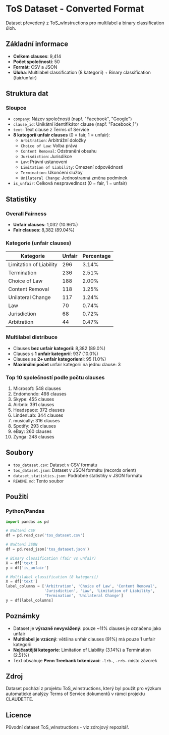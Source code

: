 # ToS Dataset - Converted Format

Dataset převedený z ToS_wInstructions pro multilabel a binary classification úloh.

## Základní informace

- **Celkem clauses**: 9,414
- **Počet společností**: 50
- **Formát**: CSV a JSON
- **Úloha**: Multilabel classification (8 kategorií) + Binary classification (fair/unfair)

## Struktura dat

### Sloupce

- `company`: Název společnosti (např. "Facebook", "Google")
- `clause_id`: Unikátní identifikátor clause (např. "Facebook_1")
- `text`: Text clause z Terms of Service
- **8 kategorií unfair clauses** (0 = fair, 1 = unfair):
  - `Arbitration`: Arbitrážní doložky
  - `Choice of Law`: Volba práva
  - `Content Removal`: Odstranění obsahu
  - `Jurisdiction`: Jurisdikce
  - `Law`: Právní ustanovení
  - `Limitation of Liability`: Omezení odpovědnosti
  - `Termination`: Ukončení služby
  - `Unilateral Change`: Jednostranná změna podmínek
- `is_unfair`: Celková nespravedlnost (0 = fair, 1 = unfair)

## Statistiky

### Overall Fairness
- **Unfair clauses**: 1,032 (10.96%)
- **Fair clauses**: 8,382 (89.04%)

### Kategorie (unfair clauses)
| Kategorie | Unfair | Percentage |
|-----------|--------|------------|
| Limitation of Liability | 296 | 3.14% |
| Termination | 236 | 2.51% |
| Choice of Law | 188 | 2.00% |
| Content Removal | 118 | 1.25% |
| Unilateral Change | 117 | 1.24% |
| Law | 70 | 0.74% |
| Jurisdiction | 68 | 0.72% |
| Arbitration | 44 | 0.47% |

### Multilabel distribuce
- Clauses **bez unfair kategorií**: 8,382 (89.0%)
- Clauses s **1 unfair kategorií**: 937 (10.0%)
- Clauses se **2+ unfair kategoriemi**: 95 (1.0%)
- **Maximální počet** unfair kategorií na jednu clause: 3

### Top 10 společností podle počtu clauses
1. Microsoft: 548 clauses
2. Endomondo: 498 clauses
3. Skype: 455 clauses
4. Airbnb: 391 clauses
5. Headspace: 372 clauses
6. LindenLab: 344 clauses
7. musically: 316 clauses
8. Spotify: 293 clauses
9. eBay: 260 clauses
10. Zynga: 248 clauses

## Soubory

- `tos_dataset.csv`: Dataset v CSV formátu
- `tos_dataset.json`: Dataset v JSON formátu (records orient)
- `dataset_statistics.json`: Podrobné statistiky v JSON formátu
- `README.md`: Tento soubor

## Použití

### Python/Pandas

```python
import pandas as pd

# Načtení CSV
df = pd.read_csv('tos_dataset.csv')

# Načtení JSON
df = pd.read_json('tos_dataset.json')

# Binary classification (fair vs unfair)
X = df['text']
y = df['is_unfair']

# Multilabel classification (8 kategorií)
X = df['text']
label_columns = ['Arbitration', 'Choice of Law', 'Content Removal',
                 'Jurisdiction', 'Law', 'Limitation of Liability',
                 'Termination', 'Unilateral Change']
y = df[label_columns]
```

## Poznámky

- Dataset je **výrazně nevyvážený**: pouze ~11% clauses je označeno jako unfair
- **Multilabel je vzácný**: většina unfair clauses (91%) má pouze 1 unfair kategorii
- **Nejčastější kategorie**: Limitation of Liability (3.14%) a Termination (2.51%)
- Text obsahuje **Penn Treebank tokenizaci**: `-lrb-`, `-rrb-` místo závorek

## Zdroj

Dataset pochází z projektu ToS_wInstructions, který byl použit pro výzkum automatické analýzy Terms of Service dokumentů v rámci projektu CLAUDETTE.

## Licence

Původní dataset ToS_wInstructions - viz zdrojový repozitář.
